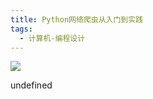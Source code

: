 ```yaml
---
title: Python网络爬虫从入门到实践
tags:
  - 计算机-编程设计
---
```


![](https://cdn.weread.qq.com/weread/cover/30/YueWen_928559/s_YueWen_928559.jpg)

undefined